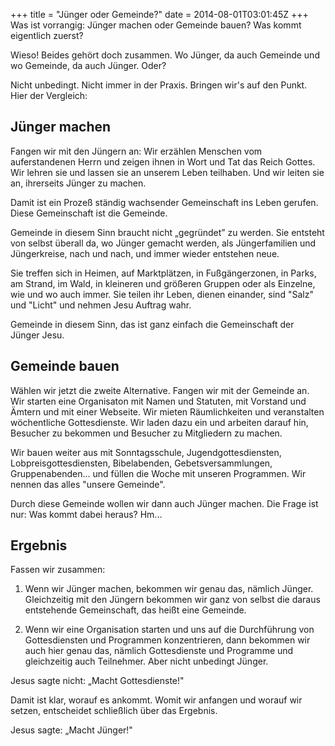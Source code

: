 +++
title = "Jünger oder Gemeinde?"
date = 2014-08-01T03:01:45Z
+++
Was ist vorrangig: Jünger machen oder Gemeinde bauen? Was kommt eigentlich zuerst?

Wieso! Beides gehört doch zusammen. Wo Jünger, da auch Gemeinde und wo Gemeinde, da auch Jünger. Oder?

Nicht unbedingt. Nicht immer in der Praxis. Bringen wir's auf den Punkt. Hier der Vergleich:

## Jünger machen

Fangen wir mit den Jüngern an: Wir erzählen Menschen vom auferstandenen Herrn und zeigen ihnen in Wort und Tat das Reich Gottes. Wir lehren sie und lassen sie an unserem Leben teilhaben. Und wir leiten sie an, ihrerseits Jünger zu machen.

Damit ist ein Prozeß ständig wachsender Gemeinschaft ins Leben gerufen. Diese Gemeinschaft ist die Gemeinde.

Gemeinde in diesem Sinn braucht nicht „gegründet” zu werden. Sie entsteht von selbst überall da, wo Jünger gemacht werden, als Jüngerfamilien und Jüngerkreise, nach und nach, und immer wieder entstehen neue.

Sie treffen sich in Heimen, auf Marktplätzen, in Fußgängerzonen, in Parks, am Strand, im Wald, in kleineren und größeren Gruppen oder als Einzelne, wie und wo auch immer. Sie teilen ihr Leben, dienen einander, sind "Salz" und "Licht" und nehmen Jesu Auftrag wahr.

Gemeinde in diesem Sinn, das ist ganz einfach die Gemeinschaft der Jünger Jesu.

## Gemeinde bauen

Wählen wir jetzt die zweite Alternative. Fangen wir mit der Gemeinde an. Wir starten eine Organisaton mit Namen und Statuten, mit Vorstand und Ämtern und mit einer Webseite. Wir mieten Räumlichkeiten und veranstalten wöchentliche Gottesdienste. Wir laden dazu  ein und arbeiten darauf hin, Besucher zu bekommen und Besucher zu Mitgliedern zu machen.

Wir bauen weiter aus mit Sonntagsschule, Jugendgottesdiensten, Lobpreisgottesdiensten, Bibelabenden, Gebetsversammlungen, Gruppenabenden... und füllen die Woche mit unseren Programmen. Wir nennen das alles "unsere Gemeinde".

Durch diese Gemeinde wollen wir dann auch Jünger machen. Die Frage ist nur: Was kommt dabei heraus? Hm...

## Ergebnis

Fassen wir zusammen:

1. Wenn wir Jünger machen, bekommen wir genau das, nämlich Jünger. Gleichzeitig mit den Jüngern bekommen wir ganz von selbst die daraus entstehende Gemeinschaft, das heißt eine Gemeinde.

2. Wenn wir eine Organisation starten und uns auf die Durchführung von Gottesdiensten und Programmen konzentrieren, dann bekommen wir auch hier genau das, nämlich Gottesdienste und Programme und gleichzeitig auch Teilnehmer. Aber nicht unbedingt Jünger.

Jesus sagte nicht: „Macht Gottesdienste!"

Damit ist klar, worauf es ankommt. Womit wir anfangen und worauf wir setzen, entscheidet schließlich über das Ergebnis.

Jesus sagte: „Macht Jünger!"
